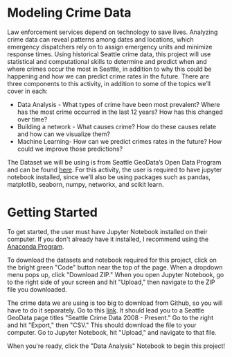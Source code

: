# Modeling Crime Data
Law enforcement services depend on technology to save lives. Analyzing crime data can reveal patterns among dates and locations, which emergency dispatchers rely on to assign emergency units and minimize response times. Using historical Seattle crime data, this project will use statistical and computational skills to determine and predict when and where crimes occur the most in Seattle, in addition to why this could be happening and how we can predict crime rates in the future. There are three components to this activity, in addition to some of the topics we’ll cover in each:

- Data Analysis - What types of crime have been most prevalent? Where has the most crime occurred in the last 12 years? How has this changed over time? 
- Building a network - What causes crime? How do these causes relate and how can we visualize them?
- Machine Learning- How can we predict crimes rates in the future? How could we improve those predictions?

The Dataset we will be using is from Seattle GeoData’s Open Data Program and can be found <a href= "https://data.seattle.gov/Public-Safety/SPD-Crime-Data-2008-Present/tazs-3rd5" > here</a>. For this activity, the user is required to have jupyter notebook installed, since we’ll also be using packages such as pandas, matplotlib, seaborn, numpy, networkx, and scikit learn.

# Getting Started
To get started, the user must have Jupyter Notebook installed on their computer. If you don't already have it installed, I recommend using the <a href= "https://docs.anaconda.com/anaconda/install/"> Anaconda Program</a>.

To download the datasets and notebook required for this project, click on the bright green "Code" button near the top of the page. When a dropdown menu pops up, click "Download ZIP." When you open Jupyter Notebook, go to the right side of your screen and hit "Upload," then navigate to the ZIP file you downloaded.

The crime data we are using is too big to download from Github, so you will have to do it separately. Go to this <a href= "https://data.seattle.gov/Public-Safety/SPD-Crime-Data-2008-Present/tazs-3rd5" > link</a>. It should lead you to a Seattle GeoData page titles "Seattle Crime Data 2008 - Present." Go to the right and hit "Export," then "CSV." This should download the file to your computer. Go to Jupyter Notebook, hit "Upload," and navigate to that file. 

When you're ready, click the "Data Analysis" Notebook to begin this project!
